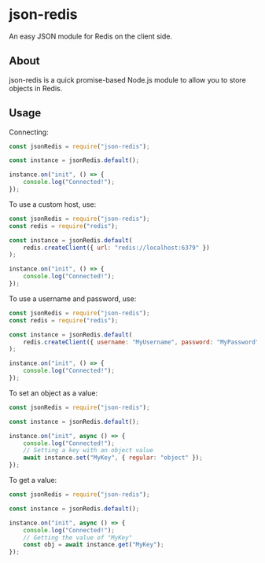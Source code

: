 # json-redis

An easy JSON module for Redis on the client side.

## About

json-redis is a quick promise-based Node.js module to allow you to store objects in Redis.

## Usage

Connecting:

```javascript
const jsonRedis = require("json-redis");

const instance = jsonRedis.default();

instance.on("init", () => {
    console.log("Connected!");
});
```

To use a custom host, use:

```javascript
const jsonRedis = require("json-redis");
const redis = require("redis");

const instance = jsonRedis.default(
    redis.createClient({ url: "redis://localhost:6379" })
);

instance.on("init", () => {
    console.log("Connected!");
});
```

To use a username and password, use:

```javascript
const jsonRedis = require("json-redis");
const redis = require("redis");

const instance = jsonRedis.default(
    redis.createClient({ username: "MyUsername", password: "MyPassword" })
);

instance.on("init", () => {
    console.log("Connected!");
});
```

To set an object as a value:

```javascript
const jsonRedis = require("json-redis");

const instance = jsonRedis.default();

instance.on("init", async () => {
    console.log("Connected!");
    // Setting a key with an object value
    await instance.set("MyKey", { regular: "object" });
});
```

To get a value:

```javascript
const jsonRedis = require("json-redis");

const instance = jsonRedis.default();

instance.on("init", async () => {
    console.log("Connected!");
    // Getting the value of "MyKey"
    const obj = await instance.get("MyKey");
});
```
